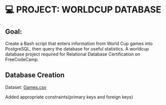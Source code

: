 # 💻 PROJECT: WORLDCUP DATABASE
## Goal:
Create a Bash script that enters information from World Cup games into PostgreSQL, then query the database for useful statistics.
A worldcup database project required for Relational Database Certification on FreeCodeCamp.


## Database Creation
Dataset: [Games.csv](https://github.com/GI-Jane7/worldcup_database/blob/main/Games.csv)

Added appropriate constraints(primary keys and foreign keys)


